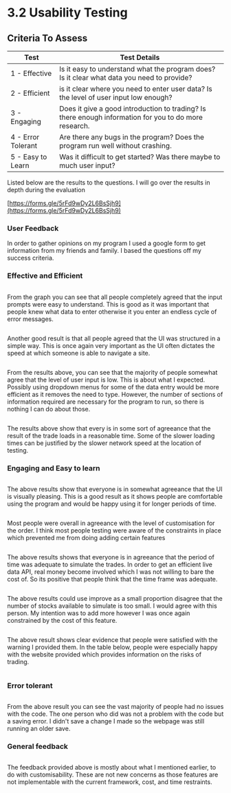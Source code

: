 # 3.2 Usability Testing

## Criteria To Assess

| Test               | Test Details                                                                                          |
| ------------------ | ----------------------------------------------------------------------------------------------------- |
| 1 - Effective      | Is it easy to understand what the program does? Is it clear what data you need to provide?            |
| 2 - Efficient      | is it clear where you need to enter user data? Is the level of user input low enough?                 |
| 3 - Engaging       | Does it give a good introduction to trading? Is there enough information for you to do more research. |
| 4 - Error Tolerant | Are there any bugs in the program? Does the program run well without crashing.                        |
| 5 - Easy to Learn  | Was it difficult to get started? Was there maybe to much user input?                                  |

Listed below are the results to the questions. I will go over the results in depth during the evaluation

[https://forms.gle/5rFd9wDy2L6BsSjh9](https://forms.gle/5rFd9wDy2L6BsSjh9)

### User Feedback

In order to gather opinions on my program I used a google form to get information from my friends and family. I based the questions off my success criteria.



### Effective and Efficient

<figure><img src="../.gitbook/assets/image.png" alt=""><figcaption></figcaption></figure>

From the graph you can see that all people completely agreed that the input prompts were easy to understand. This is good as it was important that people knew what data to enter otherwise it you enter an endless cycle of error messages.

<figure><img src="../.gitbook/assets/image (1).png" alt=""><figcaption></figcaption></figure>

Another good result is that all people agreed that the UI was structured in a simple way. This is once again very important as the UI often dictates the speed at which someone is able to navigate a site.

<figure><img src="../.gitbook/assets/image (9).png" alt=""><figcaption></figcaption></figure>

From the results above, you can see that the majority of people somewhat agree that the level of user input is low. This is about what I expected. Possibly using dropdown menus for some of the data entry would be more efficient as it removes the need to type. However, the number of sections of information required are necessary for the program to run, so there is nothing I can do about those.

<figure><img src="../.gitbook/assets/image (10).png" alt=""><figcaption></figcaption></figure>

The results above show that every is in some sort of agreeance that the result of the trade loads in a reasonable time. Some of the slower loading times can be justified by the slower network speed at the location of testing.



### Engaging and Easy to learn

<figure><img src="../.gitbook/assets/image (11).png" alt=""><figcaption></figcaption></figure>

The above results show that everyone is in somewhat agreeance that the UI is visually pleasing. This is a good result as it shows people are comfortable using the program and would be happy using it for longer periods of time.

<figure><img src="../.gitbook/assets/image (12).png" alt=""><figcaption></figcaption></figure>

Most people were overall in agreeance with the level of customisation for the order. I think most people testing were aware of the constraints in place which prevented me from doing adding certain features

<figure><img src="../.gitbook/assets/image (13).png" alt=""><figcaption></figcaption></figure>

The above results shows that everyone is in agreeance that the period of time was adequate to simulate the trades. In order to get an efficient live data API, real money become involved which I was not willing to bare the cost of. So its positive that people think that the time frame was adequate.

<figure><img src="../.gitbook/assets/image (14).png" alt=""><figcaption></figcaption></figure>

The above results could use improve as a small proportion disagree that the number of stocks available to simulate is too small. I would agree with this person. My intention was to add more however I was once again constrained by the cost of this feature.

<figure><img src="../.gitbook/assets/image (16).png" alt=""><figcaption></figcaption></figure>

The above result shows clear evidence that people were satisfied with the warning I provided them. In the table below, people were especially happy with the website provided which provides information on the risks of trading.

<figure><img src="../.gitbook/assets/image (17).png" alt=""><figcaption></figcaption></figure>

### Error tolerant

<figure><img src="../.gitbook/assets/image (15).png" alt=""><figcaption></figcaption></figure>

From the above result you can see the vast majority of people had no issues with the code. The one person who did was not a problem with the code but a saving error. I didn't save a change I made so the webpage was still running an older save.



### General feedback

<figure><img src="../.gitbook/assets/image (18).png" alt=""><figcaption></figcaption></figure>

The feedback provided above is mostly about what I mentioned earlier, to do with customisability. These are not new concerns as those features are not implementable with the current framework, cost, and time restraints.
